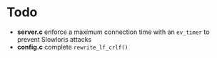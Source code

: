 # Todo
- **server.c** enforce a maximum connection time with an `ev_timer` to prevent
	Slowloris attacks
- **config.c** complete `rewrite_lf_crlf()`
